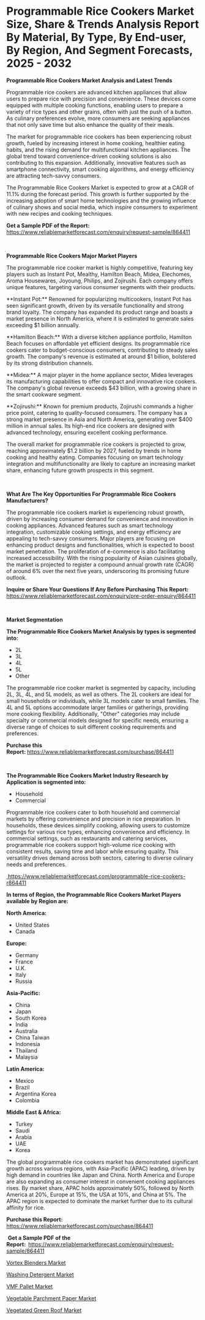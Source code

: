 <p><h1>Programmable Rice Cookers Market Size, Share & Trends Analysis Report By Material, By Type, By End-user, By Region, And Segment Forecasts, 2025 - 2032</h1></p><p><strong>Programmable Rice Cookers Market Analysis and Latest Trends</strong></p>
<p><p>Programmable rice cookers are advanced kitchen appliances that allow users to prepare rice with precision and convenience. These devices come equipped with multiple cooking functions, enabling users to prepare a variety of rice types and other grains, often with just the push of a button. As culinary preferences evolve, more consumers are seeking appliances that not only save time but also enhance the quality of their meals.</p><p>The market for programmable rice cookers has been experiencing robust growth, fueled by increasing interest in home cooking, healthier eating habits, and the rising demand for multifunctional kitchen appliances. The global trend toward convenience-driven cooking solutions is also contributing to this expansion. Additionally, innovative features such as smartphone connectivity, smart cooking algorithms, and energy efficiency are attracting tech-savvy consumers.</p><p>The Programmable Rice Cookers Market is expected to grow at a CAGR of 11.1% during the forecast period. This growth is further supported by the increasing adoption of smart home technologies and the growing influence of culinary shows and social media, which inspire consumers to experiment with new recipes and cooking techniques.</p></p>
<p><strong>Get a Sample PDF of the Report:&nbsp;</strong> <a href="https://www.reliablemarketforecast.com/enquiry/request-sample/864411?utm_campaign=1102&utm_medium=2&utm_source=Github&utm_content=ia&utm_term=05042025&utm_id=programmable-rice-cookers">https://www.reliablemarketforecast.com/enquiry/request-sample/864411</a></p>
<p>&nbsp;</p>
<p><strong>Programmable Rice Cookers Major Market Players</strong></p>
<p><p>The programmable rice cooker market is highly competitive, featuring key players such as Instant Pot, Mealthy, Hamilton Beach, Midea, Elechomes, Aroma Housewares, Joyoung, Philips, and Zojirushi. Each company offers unique features, targeting various consumer segments with their products.</p><p>**Instant Pot:** Renowned for popularizing multicookers, Instant Pot has seen significant growth, driven by its versatile functionality and strong brand loyalty. The company has expanded its product range and boasts a market presence in North America, where it is estimated to generate sales exceeding $1 billion annually.</p><p>**Hamilton Beach:** With a diverse kitchen appliance portfolio, Hamilton Beach focuses on affordable yet efficient designs. Its programmable rice cookers cater to budget-conscious consumers, contributing to steady sales growth. The company's revenue is estimated at around $1 billion, bolstered by its strong distribution channels.</p><p>**Midea:** A major player in the home appliance sector, Midea leverages its manufacturing capabilities to offer compact and innovative rice cookers. The company's global revenue exceeds $43 billion, with a growing share in the smart cookware segment.</p><p>**Zojirushi:** Known for premium products, Zojirushi commands a higher price point, catering to quality-focused consumers. The company has a strong market presence in Asia and North America, generating over $400 million in annual sales. Its high-end rice cookers are designed with advanced technology, ensuring excellent cooking performance.</p><p>The overall market for programmable rice cookers is projected to grow, reaching approximately $1.2 billion by 2027, fueled by trends in home cooking and healthy eating. Companies focusing on smart technology integration and multifunctionality are likely to capture an increasing market share, enhancing future growth prospects in this segment.</p></p>
<p>&nbsp;</p>
<p><strong>What Are The Key Opportunities For Programmable Rice Cookers Manufacturers?</strong></p>
<p><p>The programmable rice cookers market is experiencing robust growth, driven by increasing consumer demand for convenience and innovation in cooking appliances. Advanced features such as smart technology integration, customizable cooking settings, and energy efficiency are appealing to tech-savvy consumers. Major players are focusing on enhancing product designs and functionalities, which is expected to boost market penetration. The proliferation of e-commerce is also facilitating increased accessibility. With the rising popularity of Asian cuisines globally, the market is projected to register a compound annual growth rate (CAGR) of around 6% over the next five years, underscoring its promising future outlook.</p></p>
<p><strong>Inquire or Share Your Questions If Any Before Purchasing This Report:</strong> <a href="https://www.reliablemarketforecast.com/enquiry/pre-order-enquiry/864411?utm_campaign=1102&utm_medium=2&utm_source=Github&utm_content=ia&utm_term=05042025&utm_id=programmable-rice-cookers">https://www.reliablemarketforecast.com/enquiry/pre-order-enquiry/864411</a></p>
<p>&nbsp;</p>
<p><strong>Market Segmentation</strong></p>
<p><strong>The Programmable Rice Cookers Market Analysis by types is segmented into:</strong></p>
<p><ul><li>2L</li><li>3L</li><li>4L</li><li>5L</li><li>Other</li></ul></p>
<p><p>The programmable rice cooker market is segmented by capacity, including 2L, 3L, 4L, and 5L models, as well as others. The 2L cookers are ideal for small households or individuals, while 3L models cater to small families. The 4L and 5L options accommodate larger families or gatherings, providing more cooking flexibility. Additionally, "Other" categories may include specialty or commercial models designed for specific needs, ensuring a diverse range of choices to suit different cooking requirements and preferences.</p></p>
<p><strong>Purchase this Report:&nbsp;</strong><a href="https://www.reliablemarketforecast.com/purchase/864411?utm_campaign=1102&utm_medium=2&utm_source=Github&utm_content=ia&utm_term=05042025&utm_id=programmable-rice-cookers">https://www.reliablemarketforecast.com/purchase/864411</a></p>
<p>&nbsp;</p>
<p><strong>The Programmable Rice Cookers Market Industry Research by Application is segmented into:</strong></p>
<p><ul><li>Household</li><li>Commercial</li></ul></p>
<p><p>Programmable rice cookers cater to both household and commercial markets by offering convenience and precision in rice preparation. In households, these devices simplify cooking, allowing users to customize settings for various rice types, enhancing convenience and efficiency. In commercial settings, such as restaurants and catering services, programmable rice cookers support high-volume rice cooking with consistent results, saving time and labor while ensuring quality. This versatility drives demand across both sectors, catering to diverse culinary needs and preferences.</p></p>
<p><a href="https://www.reliablemarketforecast.com/programmable-rice-cookers-r864411?utm_campaign=1102&utm_medium=2&utm_source=Github&utm_content=ia&utm_term=05042025&utm_id=programmable-rice-cookers">&nbsp;https://www.reliablemarketforecast.com/programmable-rice-cookers-r864411</a></p>
<p><strong>In terms of Region, the Programmable Rice Cookers Market Players available by Region are:</strong></p>
<p>
    <p> <strong> North America: </strong>
        <ul>
            <li>United States</li>
            <li>Canada</li>
        </ul>
        </p> 
    <p> <strong> Europe: </strong>
        <ul>
            <li>Germany</li>
            <li>France</li>
            <li>U.K.</li>
            <li>Italy</li>
            <li>Russia</li>
        </ul>
        </p> 
    <p> <strong> Asia-Pacific: </strong>
        <ul>
            <li>China</li>
            <li>Japan</li>
            <li>South Korea</li>
            <li>India</li>
            <li>Australia</li>
            <li>China Taiwan</li>
            <li>Indonesia</li>
            <li>Thailand</li>
            <li>Malaysia</li>
        </ul>
        </p> 
    <p> <strong> Latin America: </strong>
        <ul>
            <li>Mexico</li>
            <li>Brazil</li>
            <li>Argentina Korea</li>
            <li>Colombia</li>
        </ul>
        </p> 
    <p> <strong> Middle East & Africa: </strong>
        <ul>
            <li>Turkey</li>
            <li>Saudi</li>
            <li>Arabia</li>
            <li>UAE</li>
            <li>Korea</li>
        </ul>
    </p>
    </p>
<p><p>The global programmable rice cookers market has demonstrated significant growth across various regions, with Asia-Pacific (APAC) leading, driven by high demand in countries like Japan and China. North America and Europe are also expanding as consumer interest in convenient cooking appliances rises. By market share, APAC holds approximately 50%, followed by North America at 20%, Europe at 15%, the USA at 10%, and China at 5%. The APAC region is expected to dominate the market further due to its cultural affinity for rice.</p></p>
<p><strong>Purchase this Report: </strong><a href="https://www.reliablemarketforecast.com/purchase/864411?utm_campaign=1102&utm_medium=2&utm_source=Github&utm_content=ia&utm_term=05042025&utm_id=programmable-rice-cookers">https://www.reliablemarketforecast.com/purchase/864411</a></p>
<p>&nbsp;<strong>Get a Sample PDF of the Report:&nbsp;&nbsp;</strong><a href="https://www.reliablemarketforecast.com/enquiry/request-sample/864411?utm_campaign=1102&utm_medium=2&utm_source=Github&utm_content=ia&utm_term=05042025&utm_id=programmable-rice-cookers">https://www.reliablemarketforecast.com/enquiry/request-sample/864411</a></p>
<p><strong></strong></p>
<p><p><a href="https://github.com/sacmatidora/Market-Research-Report-List-1/blob/main/vortex-blenders-market.md?utm_campaign=1102&utm_medium=2&utm_source=Github&utm_content=ia&utm_term=05042025&utm_id=programmable-rice-cookers">Vortex Blenders Market</a></p><p><a href="https://github.com/airitaursela/Market-Research-Report-List-1/blob/main/washing-detergent-market.md?utm_campaign=1102&utm_medium=2&utm_source=Github&utm_content=ia&utm_term=05042025&utm_id=programmable-rice-cookers">Washing Detergent Market</a></p><p><a href="https://github.com/zalubakoraka/Market-Research-Report-List-1/blob/main/vmf-pallet-market.md?utm_campaign=1102&utm_medium=2&utm_source=Github&utm_content=ia&utm_term=05042025&utm_id=programmable-rice-cookers">VMF Pallet Market</a></p><p><a href="https://github.com/shiahbuyerin/Market-Research-Report-List-1/blob/main/vegetable-parchment-paper-market.md?utm_campaign=1102&utm_medium=2&utm_source=Github&utm_content=ia&utm_term=05042025&utm_id=programmable-rice-cookers">Vegetable Parchment Paper Market</a></p><p><a href="https://github.com/yaldotiedegq/Market-Research-Report-List-1/blob/main/vegetated-green-roof-market.md?utm_campaign=1102&utm_medium=2&utm_source=Github&utm_content=ia&utm_term=05042025&utm_id=programmable-rice-cookers">Vegetated Green Roof Market</a></p></p>